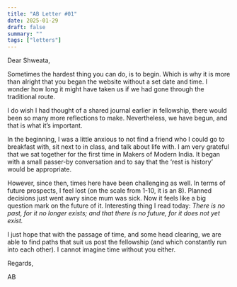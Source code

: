```yaml
---
title: "AB Letter #01"
date: 2025-01-29
draft: false
summary: ""
tags: ["letters"]
---
```

Dear Shweata,

Sometimes the hardest thing you can do, is to begin. Which is why it is more than alright that you began the website without a set date and time. I wonder how long it might have taken us if we had gone through the traditional route. 

I do wish I had thought of a shared journal earlier in fellowship, there would been so many more reflections to make. Nevertheless, we have begun, and that is what it’s important. 

In the beginning, I was a little anxious to not find a friend who I could go to breakfast with, sit next to in class, and talk about life with. I am very grateful that we sat together for the first time in Makers of Modern India. It began with a small passer-by conversation and to say that the ‘rest is history’ would be appropriate. 

However, since then, times here have been challenging as well. In terms of future prospects, I feel lost (on the scale from 1-10, it is an 8). Planned decisions just went awry since mum was sick. Now it feels like a big question mark on the future of it. 
Interesting thing I read today: _There is no past, for it no longer exists; and that there is no future, for it does not yet exist._

I just hope that with the passage of time, and some head clearing, we are able to find paths that suit us post the fellowship (and which constantly run into each other). I cannot imagine time without you either. 

Regards, 

AB 
